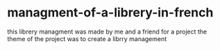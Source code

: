 # managment-of-a-librery-in-french
this librery managment was made by me and a friend for a project 
the theme of the project was to create a librry management 
